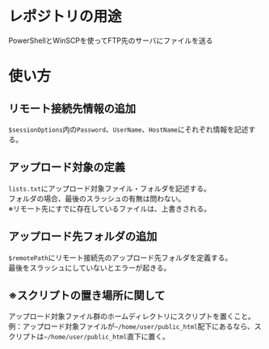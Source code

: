 # レポジトリの用途

PowerShellとWinSCPを使ってFTP先のサーバにファイルを送る

# 使い方

## リモート接続先情報の追加

`$sessionOptions`内の`Password`、`UserName`、`HostName`にそれぞれ情報を記述する。

## アップロード対象の定義

`lists.txt`にアップロード対象ファイル・フォルダを記述する。  
フォルダの場合、最後のスラッシュの有無は問わない。  
※リモート先にすでに存在しているファイルは、上書きされる。

## アップロード先フォルダの追加

`$remotePath`にリモート接続先のアップロード先フォルダを定義する。  
最後をスラッシュにしていないとエラーが起きる。

## ※スクリプトの置き場所に関して

アップロード対象ファイル群のホームディレクトリにスクリプトを置くこと。  
例：アップロード対象ファイルが`~/home/user/public_html`配下にあるなら、スクリプトは`~/home/user/public_html`直下に置く。
